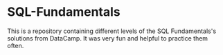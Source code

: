 # SQL-Fundamentals

This is a repository containing different levels of the SQL Fundamentals's solutions from DataCamp. It was very fun and helpful to practice them often.
